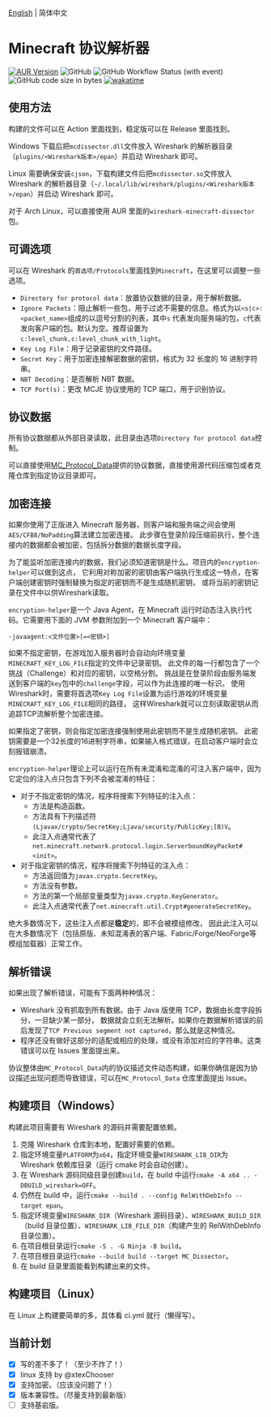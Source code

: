 [English](./README.MD) | 简体中文

# Minecraft 协议解析器

[![AUR Version](https://img.shields.io/aur/version/wireshark-minecraft-dissector)](https://aur.archlinux.org/packages/wireshark-minecraft-dissector/)
![GitHub](https://img.shields.io/github/license/Nickid2018/MC_Dissector)
![GitHub Workflow Status (with event)](https://img.shields.io/github/actions/workflow/status/Nickid2018/MC_Dissector/ci.yml)
![GitHub code size in bytes](https://img.shields.io/github/languages/code-size/Nickid2018/MC_Dissector)
[![wakatime](https://wakatime.com/badge/user/74cf9ef2-54ee-470f-a4ae-03e46a1e3c77/project/07a6974f-bdb4-40ce-98f1-f16c123aa610.svg)](https://wakatime.com/badge/user/74cf9ef2-54ee-470f-a4ae-03e46a1e3c77/project/07a6974f-bdb4-40ce-98f1-f16c123aa610)

## 使用方法

构建的文件可以在 Action 里面找到，稳定版可以在 Release 里面找到。

Windows 下载后把`mcdissector.dll`文件放入 Wireshark 的解析器目录（`plugins/<Wireshark版本>/epan`）并启动 Wireshark 即可。

Linux 需要确保安装`cjson`，下载构建文件后把`mcdissector.so`文件放入 Wireshark 的解析器目录（`~/.local/lib/wireshark/plugins/<Wireshark版本>/epan`）并启动 Wireshark 即可。

对于 Arch Linux，可以直接使用 AUR 里面的`wireshark-minecraft-dissector`包。

## 可调选项

可以在 Wireshark 的`首选项/Protocols`里面找到`Minecraft`，在这里可以调整一些选项。

* `Directory for protocol data`：放置协议数据的目录，用于解析数据。
* `Ignore Packets`：阻止解析一些包，用于过滤不需要的信息。格式为以`<s|c>:<packet_name>`组成的以逗号分割的列表，其中`s`
  代表发向服务端的包，`c`代表发向客户端的包。默认为空。推荐设置为`c:level_chunk,c:level_chunk_with_light`。
* `Key Log File`：用于记录密钥的文件路径。
* `Secret Key`：用于加密连接解密数据的密钥，格式为 32 长度的 16 进制字符串。
* `NBT Decoding`：是否解析 NBT 数据。
* `TCP Port(s)`：更改 MCJE 协议使用的 TCP 端口，用于识别协议。

## 协议数据

所有协议数据都从外部目录读取，此目录由选项`Directory for protocol data`控制。

可以直接使用[MC_Protocol_Data](https://github.com/Nickid2018/MC_Protocol_Data)提供的协议数据，直接使用源代码压缩包或者克隆仓库到指定协议目录即可。

## 加密连接

如果你使用了正版进入 Minecraft 服务器，则客户端和服务端之间会使用`AES/CFB8/NoPadding`算法建立加密连接。
此步骤在登录阶段压缩前执行，整个连接内的数据都会被加密，包括拆分数据的数据长度字段。

为了能监听加密连接内的数据，我们必须知道密钥是什么。项目内的`encryption-helper`可以做到这点，
它利用对称加密的密钥由客户端执行生成这一特点，在客户端创建密钥时强制替换为指定的密钥而不是生成随机密钥，
或将当前的密钥记录在文件中以供Wireshark读取。

`encryption-helper`是一个 Java Agent，在 Minecraft 运行时动态注入执行代码。它需要用下面的 JVM 参数附加到一个 Minecraft
客户端中：

```shell
-javaagent:<文件位置>[=<密钥>]
```

如果不指定密钥，在游戏加入服务器时会自动向环境变量`MINECRAFT_KEY_LOG_FILE`指定的文件中记录密钥。
此文件的每一行都包含了一个挑战（Challenge）和对应的密钥，以空格分割。
挑战是在登录阶段由服务端发送到客户端的`key`包中的`challenge`字段，可以作为此连接的唯一标识。
使用Wireshark时，需要将首选项`Key Log File`设置为运行游戏的环境变量`MINECRAFT_KEY_LOG_FILE`相同的路径，
这样Wireshark就可以立刻读取密钥从而追踪TCP流解析整个加密连接。

如果指定了密钥，则会指定加密连接强制使用此密钥而不是生成随机密钥。
此密钥需要是一个32长度的16进制字符串，如果输入格式错误，在启动客户端时会立刻报错崩溃。

`encryption-helper`理论上可以运行在所有未混淆和混淆的可注入客户端中，因为它定位的注入点只包含下列不会被混淆的特征：

- 对于不指定密钥的情况，程序将搜索下列特征的注入点：
    * 方法是构造函数。
    * 方法具有下列描述符`(Ljavax/crypto/SecretKey;Ljava/security/PublicKey;[B)V`。
    * 此注入点通常代表了`net.minecraft.network.protocol.login.ServerboundKeyPacket#<init>`。
- 对于指定密钥的情况，程序将搜索下列特征的注入点：
    * 方法返回值为`javax.crypto.SecretKey`。
    * 方法没有参数。
    * 方法的第一个局部变量类型为`javax.crypto.KeyGenerator`。
    * 此注入点通常代表了`net.minecraft.util.Crypt#generateSecretKey`。

绝大多数情况下，这些注入点都是**稳定**的，即不会被模组修改，
因此此注入可以在大多数情况下（包括原版、未知混淆表的客户端、Fabric/Forge/NeoForge等模组加载器）正常工作。

## 解析错误

如果出现了解析错误，可能有下面两种种情况：

* Wireshark 没有抓取到所有数据。由于 Java 版使用 TCP，数据由长度字段拆分，一旦缺少某一部分，
  数据就会立刻无法解析。如果你在数据解析错误的前后发现了`TCP Previous segment not captured`，那么就是这种情况。
* 程序还没有做好这部分的适配或相应的处理，或没有添加对应的字符串。这类错误可以在 Issues 里面提出来。

协议整体由`MC_Protocol_Data`内的协议描述文件动态构建，如果你确信是因为协议描述出现问题而导致错误，可以在`MC_Protocol_Data`
仓库里面提出 Issue。

## 构建项目（Windows）

构建此项目需要有 Wireshark 的源码并需要配置依赖。

1. 克隆 Wireshark 仓库到本地，配置好需要的依赖。
2. 指定环境变量`PLATFORM`为`x64`，指定环境变量`WIRESHARK_LIB_DIR`为 Wireshark 依赖库目录（运行 cmake 时会自动创建）。
3. 在 Wireshark 源码同级目录创建`build`，在 build 中运行`cmake -A x64 .. -DBUILD_wireshark=OFF`。
4. 仍然在 build 中，运行`cmake --build . --config RelWithDebInfo --target epan`。
5. 指定环境变量`WIRESHARK_DIR`（Wireshark 源码目录）、`WIRESHARK_BUILD_DIR`（build 目录位置）、`WIRESHARK_LIB_FILE_DIR`（构建产生的
   RelWithDebInfo 目录位置）。
6. 在项目根目录运行`cmake -S . -G Ninja -B build`。
7. 在项目根目录运行`cmake --build build --target MC_Dissector`。
8. 在 build 目录里面能看到构建出来的文件。

## 构建项目（Linux）

在 Linux 上构建要简单的多，具体看 ci.yml 就行（懒得写）。

## 当前计划

- [x] 写的差不多了！（至少不炸了！）
- [x] linux 支持 by @xtexChooser
- [x] 支持加密。（应该没问题了！）
- [x] 版本兼容性。（尽量支持到最新版）
- [ ] 支持基岩版。

